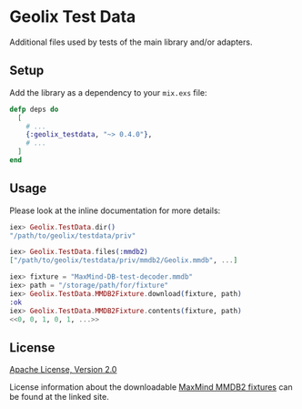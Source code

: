 # Geolix Test Data

Additional files used by tests of the main library and/or adapters.

## Setup

Add the library as a dependency to your `mix.exs` file:

```elixir
defp deps do
  [
    # ...
    {:geolix_testdata, "~> 0.4.0"},
    # ...
  ]
end
```

## Usage

Please look at the inline documentation for more details:

```elixir
iex> Geolix.TestData.dir()
"/path/to/geolix/testdata/priv"

iex> Geolix.TestData.files(:mmdb2)
["/path/to/geolix/testdata/priv/mmdb2/Geolix.mmdb", ...]

iex> fixture = "MaxMind-DB-test-decoder.mmdb"
iex> path = "/storage/path/for/fixture"
iex> Geolix.TestData.MMDB2Fixture.download(fixture, path)
:ok
iex> Geolix.TestData.MMDB2Fixture.contents(fixture, path)
<<0, 0, 1, 0, 1, ...>>
```

## License

[Apache License, Version 2.0](http://www.apache.org/licenses/LICENSE-2.0)

License information about the downloadable [MaxMind MMDB2 fixtures](https://github.com/maxmind/MaxMind-DB) can be found at the linked site.
